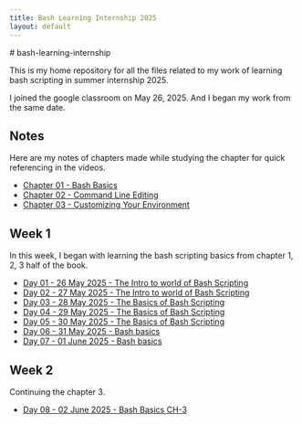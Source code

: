 ```yaml
---
title: Bash Learning Internship 2025
layout: default
---
```


<div class="hero">
# bash-learning-internship
</div>

This is my home repository for all the files related to my work of learning bash scripting in summer internship 2025.

I joined the google classroom on May 26, 2025. And I began my work from the same date.

## Notes

Here are my notes of chapters made while studying the chapter for quick referencing in the videos.

- [Chapter 01 - Bash Basics](notes/01_bash_basics/notes_01.md)
- [Chapter 02 - Command Line Editing](notes/02_command_line_editing/notes_02.md)
- [Chapter 03 - Customizing Your Environment](notes/03_customizing_your_env/notes_03.md)

## Week 1

In this week, I began with learning the bash scripting basics from chapter 1, 2, 3 half of the book.

- [Day 01 - 26 May 2025 - The Intro to world of Bash Scripting](week-1/26_may_intro.md)
- [Day 02 - 27 May 2025 - The Intro to world of Bash Scripting](week-1/27_may_intro.md)
- [Day 03 - 28 May 2025 - The Basics of Bash Scripting](week-1/28_may_ch1_2.md)
- [Day 04 - 29 May 2025 - The Basics of Bash Scripting](week-1/29_may_ch2_3.md)
- [Day 05 - 30 May 2025 - The Basics of Bash Scripting](week-1/30_may_ch3.md)
- [Day 06 - 31 May 2025 - Bash basics](week-1/31_may_brief.md)
- [Day 07 - 01 June 2025 - Bash basics](week-1/01_june_video.md)

## Week 2

Continuing the chapter 3.

- [Day 08 - 02 June 2025 - Bash Basics CH-3](week-2/02_June_ch-3.md)
